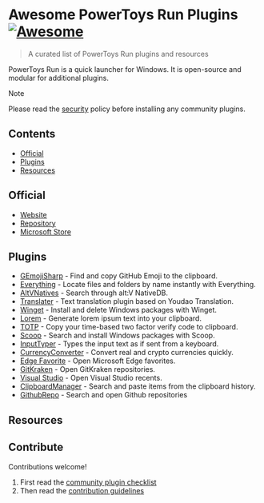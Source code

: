 # Awesome PowerToys Run Plugins [![Awesome](https://awesome.re/badge.svg)](https://awesome.re)<!-- omit in toc -->

> A curated list of PowerToys Run plugins and resources

PowerToys Run is a quick launcher for Windows. It is open-source and modular for additional plugins.

> [!NOTE]
> Please read the [security](security.md) policy before installing any community plugins.

## Contents<!-- omit in toc -->

- [Official](#official)
- [Plugins](#plugins)
- [Resources](#resources)

## Official

- [Website](https://docs.microsoft.com/en-us/windows/powertoys/run)
- [Repository](https://github.com/microsoft/PowerToys)
- [Microsoft Store](https://apps.microsoft.com/store/detail/XP89DCGQ3K6VLD)

## Plugins

- [GEmojiSharp](https://github.com/hlaueriksson/GEmojiSharp#gemojisharppowertoysrun) - Find and copy GitHub Emoji to the clipboard.
- [Everything](https://github.com/lin-ycv/EverythingPowerToys) - Locate files and folders by name instantly with Everything.
- [AltVNatives](https://github.com/zziger/altv-powertoys-run-natives) - Search through alt:V NativeDB.
- [Translater](https://github.com/N0I0C0K/PowerToysRun.Plugin.Translater) - Text translation plugin based on Youdao Translation.
- [Winget](https://github.com/bostrot/PowerToysRunPluginWinget) - Install and delete Windows packages with Winget.
- [Lorem](https://github.com/dandn9/prun-lorem) - Generate lorem ipsum text into your clipboard.
- [TOTP](https://github.com/KawaiiZapic/PowertoysRunTOTP) - Copy your time-based two factor verify code to clipboard.
- [Scoop](https://github.com/Quriz/PowerToysRunScoop) - Search and install Windows packages with Scoop.
- [InputTyper](https://github.com/CoreyHayward/PowerToys-Run-InputTyper) - Types the input text as if sent from a keyboard.
- [CurrencyConverter](https://github.com/Advaith3600/PowerToys-Run-Currency-Converter) - Convert real and crypto currencies quickly.
- [Edge Favorite](https://github.com/davidegiacometti/PowerToys-Run-EdgeFavorite) - Open Microsoft Edge favorites.
- [GitKraken](https://github.com/davidegiacometti/PowerToys-Run-GitKraken) - Open GitKraken repositories.
- [Visual Studio](https://github.com/davidegiacometti/PowerToys-Run-VisualStudio) - Open Visual Studio recents.
- [ClipboardManager](https://github.com/CoreyHayward/PowerToys-Run-ClipboardManager) - Search and paste items from the clipboard history.
- [GithubRepo](https://github.com/8LWXpg/PowerToysRun-GithubRepo) - Search and open Github repositories

## Resources

## Contribute<!-- omit in toc -->

Contributions welcome!

1. First read the [community plugin checklist](checklist.md)
2. Then read the [contribution guidelines](contributing.md)
